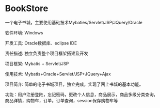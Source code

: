 # BookStore
一个电子书城，主要使用基础技术Mybaties/Servlet/JSP/JQuery/Oracle

软件环境: Windows

开发工具: Oracle数据库、eclipse IDE     

责任描述: 独立负责整个项目框架搭建及开发

项目框架: Mybatis + Servlet/JSP

使用技术: Mybatis+Oracle+Servlet/JSP+JQuery+Ajax

项目简介: 简单的电子书城项目，独立完成，实现了网上书城的基本功能。

功能：用户注册登陆，忘记密码，更改个人信息，商品展示，商品多级分类查询，商品详情，购物车，订单，订单查询，session保存购物车等

